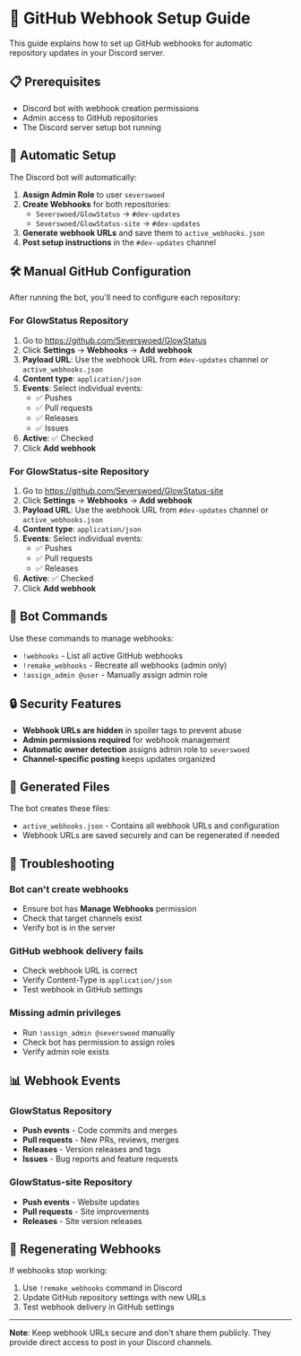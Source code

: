 # 🔗 GitHub Webhook Setup Guide

This guide explains how to set up GitHub webhooks for automatic repository updates in your Discord server.

## 📋 Prerequisites

- Discord bot with webhook creation permissions
- Admin access to GitHub repositories
- The Discord server setup bot running

## 🤖 Automatic Setup

The Discord bot will automatically:

1. **Assign Admin Role** to user `severswoed`
2. **Create Webhooks** for both repositories:
   - `Severswoed/GlowStatus` → `#dev-updates`
   - `Severswoed/GlowStatus-site` → `#dev-updates`
3. **Generate webhook URLs** and save them to `active_webhooks.json`
4. **Post setup instructions** in the `#dev-updates` channel

## 🛠️ Manual GitHub Configuration

After running the bot, you'll need to configure each repository:

### For GlowStatus Repository

1. Go to https://github.com/Severswoed/GlowStatus
2. Click **Settings** → **Webhooks** → **Add webhook**
3. **Payload URL**: Use the webhook URL from `#dev-updates` channel or `active_webhooks.json`
4. **Content type**: `application/json`
5. **Events**: Select individual events:
   - ✅ Pushes
   - ✅ Pull requests
   - ✅ Releases
   - ✅ Issues
6. **Active**: ✅ Checked
7. Click **Add webhook**

### For GlowStatus-site Repository

1. Go to https://github.com/Severswoed/GlowStatus-site
2. Click **Settings** → **Webhooks** → **Add webhook**
3. **Payload URL**: Use the webhook URL from `#dev-updates` channel or `active_webhooks.json`
4. **Content type**: `application/json`
5. **Events**: Select individual events:
   - ✅ Pushes
   - ✅ Pull requests
   - ✅ Releases
6. **Active**: ✅ Checked
7. Click **Add webhook**

## 📱 Bot Commands

Use these commands to manage webhooks:

- `!webhooks` - List all active GitHub webhooks
- `!remake_webhooks` - Recreate all webhooks (admin only)
- `!assign_admin @user` - Manually assign admin role

## 🔒 Security Features

- **Webhook URLs are hidden** in spoiler tags to prevent abuse
- **Admin permissions required** for webhook management
- **Automatic owner detection** assigns admin role to `severswoed`
- **Channel-specific posting** keeps updates organized

## 📄 Generated Files

The bot creates these files:

- `active_webhooks.json` - Contains all webhook URLs and configuration
- Webhook URLs are saved securely and can be regenerated if needed

## 🚨 Troubleshooting

### Bot can't create webhooks
- Ensure bot has **Manage Webhooks** permission
- Check that target channels exist
- Verify bot is in the server

### GitHub webhook delivery fails
- Check webhook URL is correct
- Verify Content-Type is `application/json`
- Test webhook in GitHub settings

### Missing admin privileges
- Run `!assign_admin @severswoed` manually
- Check bot has permission to assign roles
- Verify admin role exists

## 📊 Webhook Events

### GlowStatus Repository
- **Push events** - Code commits and merges
- **Pull requests** - New PRs, reviews, merges
- **Releases** - Version releases and tags
- **Issues** - Bug reports and feature requests

### GlowStatus-site Repository  
- **Push events** - Website updates
- **Pull requests** - Site improvements
- **Releases** - Site version releases

## 🔄 Regenerating Webhooks

If webhooks stop working:

1. Use `!remake_webhooks` command in Discord
2. Update GitHub repository settings with new URLs
3. Test webhook delivery in GitHub settings

---

**Note**: Keep webhook URLs secure and don't share them publicly. They provide direct access to post in your Discord channels.
